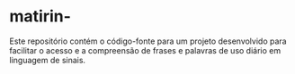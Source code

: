 # matirin-
Este repositório contém o código-fonte para um projeto desenvolvido para facilitar o acesso e a compreensão de frases e palavras de uso diário em linguagem de sinais. 


